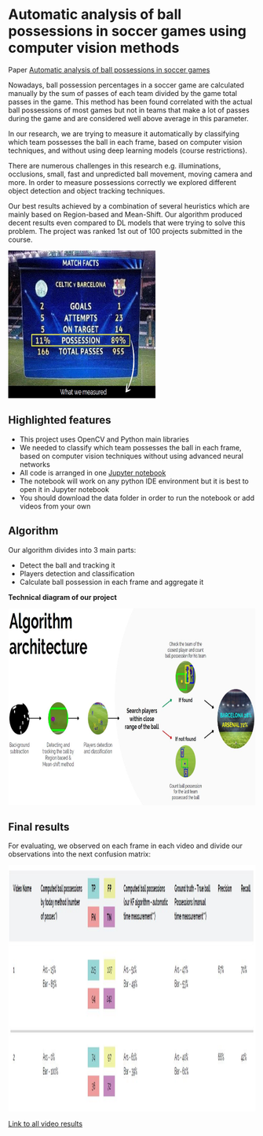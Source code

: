 # Automatic analysis of ball possessions in soccer games using computer vision methods

Paper [Automatic analysis of ball possessions in soccer games](https://github.com/orsho/Automatic-analysis-of-ball-possessions-in-soccer-games-/blob/main/Automatic%20Analysis%20of%20Ball%20Possessions%20in%20Soccer.pdf) 

Nowadays, ball possession percentages in a soccer game are calculated manually by the sum of passes of each team divided by the game total passes in the game. This method has been found correlated with the actual ball possessions of most games but not in teams that make a lot of passes during the game and are considered well above average in this parameter. 

In our research, we are trying to measure it automatically by classifying which team possesses the ball in each frame, based on computer vision techniques, and without using deep learning models (course restrictions). 

There are numerous challenges in this research e.g. illuminations, occlusions, small, fast and unpredicted ball movement, moving camera and more. In order to measure possessions correctly we explored different object detection and object tracking techniques. 

Our best results achieved by a combination of several heuristics which are mainly based on Region-based and Mean-Shift. Our algorithm produced decent results even compared to DL models that were trying to solve this problem. The project was ranked 1st out of 100 projects submitted in the course.  

<img src="https://github.com/orsho/Automatic-analysis-of-ball-possessions-in-soccer-games-/blob/5d2888b62658a0da7202d94c3da57e279efabd91/Images/measure.JPG" width="300" height="300">

## Highlighted features

* This project uses OpenCV and Python main libraries
* We needed to classify which team possesses the ball in each frame, based on computer vision techniques without using advanced neural networks
* All code is arranged in one [Jupyter notebook](https://github.com/orsho/Automatic-analysis-of-ball-possessions-in-soccer-games-/blob/main/The%20notebook.ipynb)
* The notebook will work on any python IDE environment but it is best to open it in Jupyter notebook
* You should download the data folder in order to run the notebook or add videos from your own

## Algorithm

Our algorithm divides into 3 main parts:

* Detect the ball and tracking it
* Players detection and classification
* Calculate ball possession in each frame and aggregate it

**Technical diagram of our project**

<img src="https://github.com/orsho/Automatic-analysis-of-ball-possessions-in-soccer-games-/blob/29cda6a6a1b917b4a41a38622760e06ca9a19baf/Images/Algo%20arch.JPG" width="900" height="400">

## Final results

For evaluating, we observed on each frame in each video and divide our observations into the next confusion matrix:

<img src="https://github.com/orsho/Automatic-analysis-of-ball-possessions-in-soccer-games-/blob/e294cac3826c95f39852f3896ac871467550e438/Images/eval.JPG" width="750" height="500">

[Link to all video results](https://drive.google.com/drive/folders/1J6P6w-ALf77sT4xX5981NvOzzJoJS-Ib?usp=sharing) 



